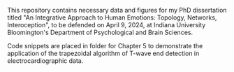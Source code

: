 This repository contains necessary data and figures for my PhD dissertation titled "An Integrative Approach to Human Emotions: Topology, Networks, Interoception", to be defended on April 9, 2024, at Indiana University Bloomington's Department of Psychological and Brain Sciences.

Code snippets are placed in folder for Chapter 5 to demonstrate the application of the trapezoidal algorithm of T-wave end detection in electrocardiographic data.
